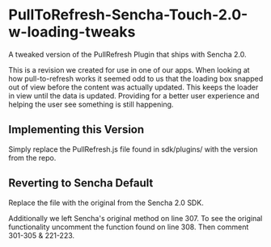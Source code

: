 PullToRefresh-Sencha-Touch-2.0-w-loading-tweaks
===============================================

A tweaked version of the PullRefresh Plugin that ships with Sencha 2.0.

This is a revision we created for use in one of our apps. When looking at how pull-to-refresh works it seemed odd to us that the loading box snapped out of view before the content was actually updated. This keeps the loader in view until the data is updated. Providing for a better user experience and helping the user see something is still happening. 


Implementing this Version
---------------------------
Simply replace the PullRefresh.js file found in sdk/plugins/ with the version from the repo. 


Reverting to Sencha Default
---------------------------
Replace the file with the original from the Sencha 2.0 SDK.

Additionally we left Sencha's original method on line 307. To see the original functionality uncomment the function found on line 308. Then comment 301-305 & 221-223.
